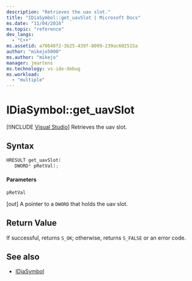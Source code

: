 ```yaml
---
description: "Retrieves the uav slot."
title: "IDiaSymbol::get_uavSlot | Microsoft Docs"
ms.date: "11/04/2016"
ms.topic: "reference"
dev_langs:
  - "C++"
ms.assetid: a70648f2-3b25-439f-8099-239ac602515a
author: "mikejo5000"
ms.author: "mikejo"
manager: jmartens
ms.technology: vs-ide-debug
ms.workload:
  - "multiple"
---
```

# IDiaSymbol::get_uavSlot

 [!INCLUDE [Visual Studio](~/includes/applies-to-version/vs-windows-only.md)]
Retrieves the uav slot.

## Syntax

```C++
HRESULT get_uavSlot(
   DWORD* pRetVal);
```

#### Parameters
 `pRetVal`

[out] A pointer to a `DWORD` that holds the uav slot.

## Return Value
 If successful, returns `S_OK`; otherwise, returns `S_FALSE` or an error code.

## See also
- [IDiaSymbol](../../debugger/debug-interface-access/idiasymbol.md)
